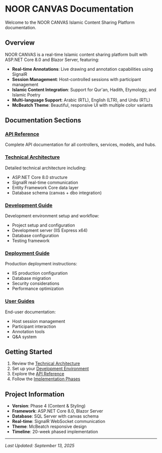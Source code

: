 # NOOR CANVAS Documentation

Welcome to the NOOR CANVAS Islamic Content Sharing Platform documentation.

## Overview

NOOR CANVAS is a real-time Islamic content sharing platform built with ASP.NET Core 8.0 and Blazor Server, featuring:

- **Real-time Annotations**: Live drawing and annotation capabilities using SignalR
- **Session Management**: Host-controlled sessions with participant management
- **Islamic Content Integration**: Support for Qur'an, Hadith, Etymology, and Islamic Poetry
- **Multi-language Support**: Arabic (RTL), English (LTR), and Urdu (RTL)
- **McBeatch Theme**: Beautiful, responsive UI with multiple color variants

## Documentation Sections

### [API Reference](api/)

Complete API documentation for all controllers, services, models, and hubs.

### [Technical Architecture](articles/technical/architecture.md)

Detailed technical architecture including:

- ASP.NET Core 8.0 structure
- SignalR real-time communication
- Entity Framework Core data layer
- Database schema (canvas + dbo integration)

### [Development Guide](articles/development/getting-started.md)

Development environment setup and workflow:

- Project setup and configuration
- Development server (IIS Express x64)
- Database configuration
- Testing framework

### [Deployment Guide](articles/deployment/production-setup.md)

Production deployment instructions:

- IIS production configuration
- Database migration
- Security considerations
- Performance optimization

### [User Guides](articles/user-guides/)

End-user documentation:

- Host session management
- Participant interaction
- Annotation tools
- Q&A system

## Getting Started

1. Review the [Technical Architecture](articles/technical/architecture.md)
2. Set up your [Development Environment](articles/development/getting-started.md)
3. Explore the [API Reference](api/)
4. Follow the [Implementation Phases](articles/development/implementation-phases.md)

## Project Information

- **Version**: Phase 4 (Content & Styling)
- **Framework**: ASP.NET Core 8.0, Blazor Server
- **Database**: SQL Server with canvas schema
- **Real-time**: SignalR WebSocket communication
- **Theme**: McBeatch responsive design
- **Timeline**: 20-week phased implementation

---

_Last Updated: September 13, 2025_
